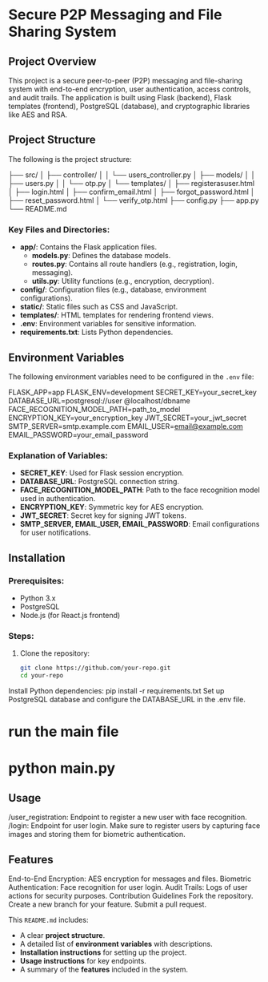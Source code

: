 # Secure P2P Messaging and File Sharing System

## Project Overview
This project is a secure peer-to-peer (P2P) messaging and file-sharing system with end-to-end encryption, user authentication, access controls, and audit trails. The application is built using Flask (backend), Flask templates (frontend), PostgreSQL (database), and cryptographic libraries like AES and RSA.

## Project Structure
The following is the project structure:

├── src/
│   ├── controller/
│   │   └── users_controller.py
│   ├── models/
│   │   ├── users.py
│   │   └── otp.py
│   └── templates/
│       ├── registerasuser.html
│       ├── login.html
│       ├── confirm_email.html
│       ├── forgot_password.html
│       ├── reset_password.html
│       └── verify_otp.html
├── config.py
├── app.py
└── README.md



### Key Files and Directories:
- **app/**: Contains the Flask application files.
  - **models.py**: Defines the database models.
  - **routes.py**: Contains all route handlers (e.g., registration, login, messaging).
  - **utils.py**: Utility functions (e.g., encryption, decryption).
- **config/**: Configuration files (e.g., database, environment configurations).
- **static/**: Static files such as CSS and JavaScript.
- **templates/**: HTML templates for rendering frontend views.
- **.env**: Environment variables for sensitive information.
- **requirements.txt**: Lists Python dependencies.

## Environment Variables
The following environment variables need to be configured in the `.env` file:

FLASK_APP=app
FLASK_ENV=development
SECRET_KEY=your_secret_key
DATABASE_URL=postgresql://user
@localhost/dbname
FACE_RECOGNITION_MODEL_PATH=path_to_model
ENCRYPTION_KEY=your_encryption_key
JWT_SECRET=your_jwt_secret
SMTP_SERVER=smtp.example.com
EMAIL_USER=email@example.com
EMAIL_PASSWORD=your_email_password


### Explanation of Variables:
- **SECRET_KEY**: Used for Flask session encryption.
- **DATABASE_URL**: PostgreSQL connection string.
- **FACE_RECOGNITION_MODEL_PATH**: Path to the face recognition model used in authentication.
- **ENCRYPTION_KEY**: Symmetric key for AES encryption.
- **JWT_SECRET**: Secret key for signing JWT tokens.
- **SMTP_SERVER, EMAIL_USER, EMAIL_PASSWORD**: Email configurations for user notifications.

## Installation

### Prerequisites:
- Python 3.x
- PostgreSQL
- Node.js (for React.js frontend)

### Steps:
1. Clone the repository:
   ```bash
   git clone https://github.com/your-repo.git
   cd your-repo

Install Python dependencies:
pip install -r requirements.txt
Set up PostgreSQL database and configure the DATABASE_URL in the .env file.

# run the main file
# python main.py


## Usage
/user_registration: Endpoint to register a new user with face recognition.
/login: Endpoint for user login.
Make sure to register users by capturing face images and storing them for biometric authentication.

## Features
End-to-End Encryption: AES encryption for messages and files.
Biometric Authentication: Face recognition for user login.
Audit Trails: Logs of user actions for security purposes.
Contribution Guidelines
Fork the repository.
Create a new branch for your feature.
Submit a pull request.


This `README.md` includes:
- A clear **project structure**.
- A detailed list of **environment variables** with descriptions.
- **Installation instructions** for setting up the project.
- **Usage instructions** for key endpoints.
- A summary of the **features** included in the system.

